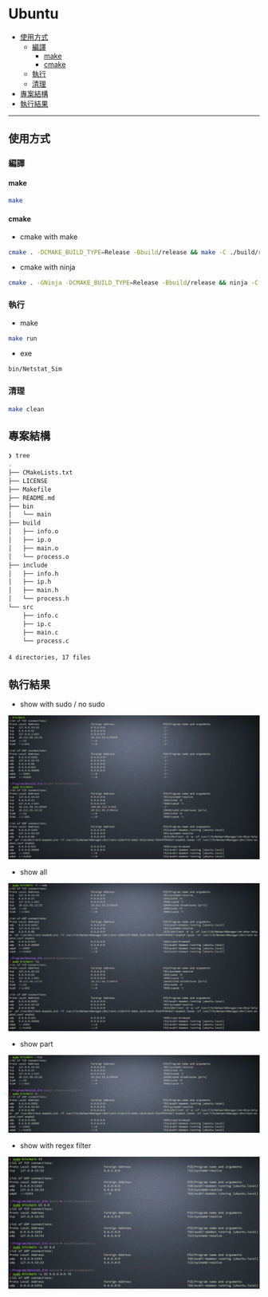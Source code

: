 # Ubuntu

<!-- vim-markdown-toc GFM -->

* [使用方式](#使用方式)
    - [編譯](#編譯)
        + [make](#make)
        + [cmake](#cmake)
    - [執行](#執行)
    - [清理](#清理)
* [專案結構](#專案結構)
* [執行結果](#執行結果)

<!-- vim-markdown-toc -->

---

## 使用方式

### 編譯

#### make

```zsh
make
```

#### cmake

-   cmake with make

```zsh
cmake . -DCMAKE_BUILD_TYPE=Release -Bbuild/release && make -C ./build/release
```

-   cmake with ninja

```zsh
cmake . -GNinja -DCMAKE_BUILD_TYPE=Release -Bbuild/release && ninja -C ./build/release
```

### 執行

-   make

```zsh
make run
```

-   exe

```zsh
bin/Netstat_Sim
```

### 清理

```zsh
make clean
```

## 專案結構

```zsh
❯ tree
.
├── CMakeLists.txt
├── LICENSE
├── Makefile
├── README.md
├── bin
│   └── main
├── build
│   ├── info.o
│   ├── ip.o
│   ├── main.o
│   └── process.o
├── include
│   ├── info.h
│   ├── ip.h
│   ├── main.h
│   └── process.h
└── src
    ├── info.c
    ├── ip.c
    ├── main.c
    └── process.c

4 directories, 17 files
```

## 執行結果

-   show with sudo / no sudo

![01](doc/img/01.png)

-   show all

![02](doc/img/02.png)

-   show part

![03](doc/img/03.png)

-   show with regex filter

![04](doc/img/04.png)
